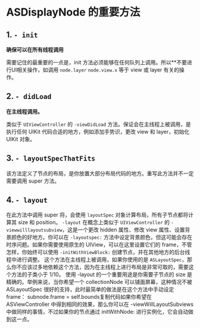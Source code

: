 #  ASDisplayNode 的重要方法

## 1. `- init`

**确保可以在所有线程调用**

需要记住的最重要的一点是，init 方法必须能够在任何队列上调用。所以**不要进行UI相关操作，如调用 `node.layer` `node.view.x` 等于 view 或 layer 有关的操作。



## 2. `- didLoad`

**在主线程调用。**

类似于 `UIViewController` 的 `-viewDidLoad` 方法。保证会在主线程上被调用，是执行任何 UIKit 代码合适的地方，例如添加手势识，更改 view 和 layer，初始化 UIKit 对象。



## 3. `- layoutSpecThatFits`

该方法定义了节点的布局，是你放置大部分布局代码的地方。重写此方法并不一定需要调用 super 方法。



## 4. `- layout`

在此方法中调用 super 将，会使用  `layoutSpec` 对象计算布局，所有子节点都将计算其 size 和 position。
`-layout` 在概念上类似于 `UIViewController` 的 `-viewwilllayoutsubview`，这是一个更改 hidden 属性、修改 view 属性、设置背景颜色的好地方。你可以在 `-layoutspec:` 方法中设定背景颜色，但这可能会存在时序问题。如果你需要使用原生的 UIView，可以在这里设置它们的 frame，不管怎样，你始终可以使用 `-initWithViewBlock:` 创建节点，并在其他地方的后台线程中进行调整。
这个方法在主线程上被调用，如果你使用的是 `ASLayoutSpec`，那么你不应该过多地依赖这个方法，因为在主线程上进行布局是非常可取的，需要这个方法的子类小于 1/10。
使用 -layout 的一个重要用途是你需要子节点的 size 是精确的。举例来说，当你希望一个 collectionNode 可以铺面屏幕，这种情况不被 ASLayoutSpec 很好的支持，此时最简单的做法是在这个方法中手动设定 frame：
subnode.frame = self.bounds复制代码如果你希望在 ASViewController 中得到相同的效果，那么你可以在 -viewWillLayoutSubviews 中做同样的事情，不过如果你的节点通过 initWithNode: 进行实例化，它会自动做到这一点。

